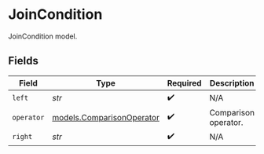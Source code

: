 # JoinCondition

JoinCondition model.


## Fields

| Field                                                        | Type                                                         | Required                                                     | Description                                                  |
| ------------------------------------------------------------ | ------------------------------------------------------------ | ------------------------------------------------------------ | ------------------------------------------------------------ |
| `left`                                                       | *str*                                                        | :heavy_check_mark:                                           | N/A                                                          |
| `operator`                                                   | [models.ComparisonOperator](../models/comparisonoperator.md) | :heavy_check_mark:                                           | Comparison operator.                                         |
| `right`                                                      | *str*                                                        | :heavy_check_mark:                                           | N/A                                                          |